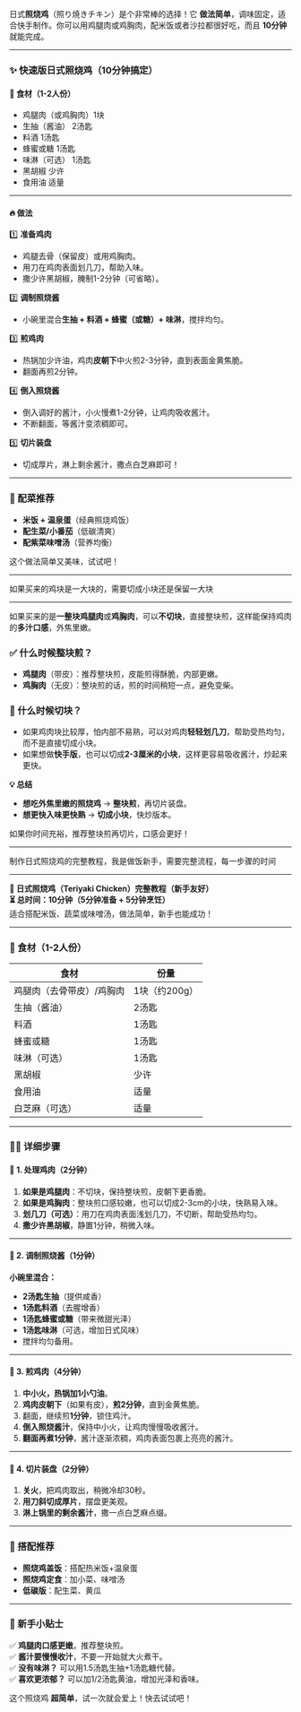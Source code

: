 日式**照烧鸡**（照り焼きチキン）是个非常棒的选择！它 **做法简单**，调味固定，适合快手制作。你可以用鸡腿肉或鸡胸肉，配米饭或者沙拉都很好吃，而且 **10分钟** 就能完成。

---

### **✨ 快速版日式照烧鸡（10分钟搞定）**
#### **🥢 食材**（1-2人份）
- 鸡腿肉（或鸡胸肉）1块
- 生抽（酱油） 2汤匙
- 料酒 1汤匙
- 蜂蜜或糖 1汤匙
- 味淋（可选） 1汤匙
- 黑胡椒 少许
- 食用油 适量

---

#### **🔥 做法**
1️⃣ **准备鸡肉**
   - 鸡腿去骨（保留皮）或用鸡胸肉。
   - 用刀在鸡肉表面划几刀，帮助入味。
   - 撒少许黑胡椒，腌制1-2分钟（可省略）。

2️⃣ **调制照烧酱**
   - 小碗里混合**生抽 + 料酒 + 蜂蜜（或糖）+ 味淋**，搅拌均匀。

3️⃣ **煎鸡肉**
   - 热锅加少许油，鸡肉**皮朝下**中火煎2-3分钟，直到表面金黄焦脆。
   - 翻面再煎2分钟。

4️⃣ **倒入照烧酱**
   - 倒入调好的酱汁，小火慢煮1-2分钟，让鸡肉吸收酱汁。
   - 不断翻面，等酱汁变浓稠即可。

5️⃣ **切片装盘**
   - 切成厚片，淋上剩余酱汁，撒点白芝麻即可！

---

### **🍚 配菜推荐**
- **米饭 + 温泉蛋**（经典照烧鸡饭）
- **配生菜/小番茄**（低碳清爽）
- **配紫菜味噌汤**（营养均衡）

这个做法简单又美味，试试吧！

---

如果买来的鸡块是一大块的，需要切成小块还是保留一大块

---

如果买来的是**一整块鸡腿肉**或**鸡胸肉**，可以**不切块**，直接整块煎，这样能保持鸡肉的**多汁口感**，外焦里嫩。  

### **✅ 什么时候整块煎？**
- **鸡腿肉**（带皮）：推荐整块煎，皮能煎得酥脆，内部更嫩。
- **鸡胸肉**（无皮）：整块煎的话，煎的时间稍短一点，避免变柴。

### **🔪 什么时候切块？**
- 如果鸡肉块比较厚，怕内部不易熟，可以对鸡肉**轻轻划几刀**，帮助受热均匀，而不是直接切成小块。
- 如果想做**快手版**，也可以切成**2-3厘米的小块**，这样更容易吸收酱汁，炒起来更快。

**💡 总结**
- **想吃外焦里嫩的照烧鸡** → **整块煎**，再切片装盘。
- **想更快入味更快熟** → **切成小块**，快炒版本。

如果你时间充裕，推荐整块煎再切片，口感会更好！

---

制作日式照烧鸡的完整教程，我是做饭新手，需要完整流程，每一步骤的时间

---

**🍱 日式照烧鸡（Teriyaki Chicken）完整教程（新手友好）**  
**⏳ 总时间：10分钟（5分钟准备 + 5分钟烹饪）**  
适合搭配米饭、蔬菜或味噌汤，做法简单，新手也能成功！

---

### **🛒 食材（1-2人份）**
| 食材 | 份量 |
|------|------|
| 鸡腿肉（去骨带皮）/鸡胸肉 | 1块（约200g） |
| 生抽（酱油） | 2汤匙 |
| 料酒 | 1汤匙 |
| 蜂蜜或糖 | 1汤匙 |
| 味淋（可选） | 1汤匙 |
| 黑胡椒 | 少许 |
| 食用油 | 适量 |
| 白芝麻（可选） | 适量 |

---

### **👨‍🍳 详细步骤**
#### **🥢 1. 处理鸡肉（2分钟）**
1. **如果是鸡腿肉**：不切块，保持整块煎，皮朝下更香脆。
2. **如果是鸡胸肉**：整块煎口感较嫩，也可以切成2-3cm的小块，快熟易入味。
3. **划几刀（可选）**：用刀在鸡肉表面浅划几刀，不切断，帮助受热均匀。
4. **撒少许黑胡椒**，静置1分钟，稍微入味。

---

#### **🥢 2. 调制照烧酱（1分钟）**
**小碗里混合：**
- **2汤匙生抽**（提供咸香）
- **1汤匙料酒**（去腥增香）
- **1汤匙蜂蜜或糖**（带来微甜光泽）
- **1汤匙味淋**（可选，增加日式风味）
- 搅拌均匀备用。

---

#### **🥢 3. 煎鸡肉（4分钟）**
1. **中小火，热锅加1小勺油**。
2. **鸡肉皮朝下**（如果有皮），**煎2分钟**，直到金黄焦脆。
3. 翻面，继续煎**1分钟**，锁住鸡汁。
4. **倒入照烧酱汁**，保持中小火，让鸡肉慢慢吸收酱汁。
5. **翻面再煮1分钟**，酱汁逐渐浓稠，鸡肉表面包裹上亮亮的酱汁。

---

#### **🥢 4. 切片装盘（2分钟）**
1. **关火**，把鸡肉取出，稍微冷却30秒。
2. **用刀斜切成厚片**，摆盘更美观。
3. **淋上锅里的剩余酱汁**，撒一点白芝麻点缀。

---

### **🍚 搭配推荐**
- **照烧鸡盖饭**：搭配热米饭+温泉蛋
- **照烧鸡定食**：加小菜、味噌汤
- **低碳版**：配生菜、黄瓜

---

### **🔔 新手小贴士**
✅ **鸡腿肉口感更嫩**，推荐整块煎。  
✅ **酱汁要慢慢收汁**，不要一开始就大火煮干。  
✅ **没有味淋？** 可以用1.5汤匙生抽+1汤匙糖代替。  
✅ **喜欢更浓郁？** 可以加1/2汤匙黄油，增加光泽和香味。  

这个照烧鸡 **超简单**，试一次就会爱上！快去试试吧！